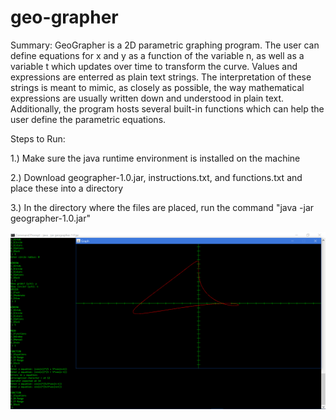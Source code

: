 # geo-grapher
Summary: GeoGrapher is a 2D parametric graphing program. The user can define equations for x and y as a function of the variable n, as well as a variable t which updates over time to transform the curve. Values and expressions are enterred as plain text strings. The interpretation of these strings is meant to mimic, as closely as possible, the way mathematical expressions are usually written down and understood in plain text. Additionally,  the program hosts several built-in functions which can help the user define the parametric equations.

Steps to Run:

1.) Make sure the java runtime environment is installed on the machine

2.) Download geographer-1.0.jar, instructions.txt, and functions.txt and place these into a directory

3.) In the directory where the files are placed, run the command "java -jar geographer-1.0.jar"

![user screenshot](https://github.com/erziebart/geo-grapher/blob/master/screenshot.png)

